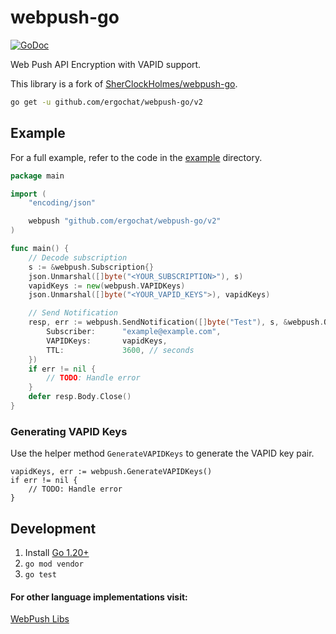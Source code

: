 # webpush-go

[![GoDoc](https://godoc.org/github.com/ergochat/webpush-go?status.svg)](https://godoc.org/github.com/ergochat/webpush-go)

Web Push API Encryption with VAPID support.

This library is a fork of [SherClockHolmes/webpush-go](https://github.com/SherClockHolmes/webpush-go).

```bash
go get -u github.com/ergochat/webpush-go/v2
```

## Example

For a full example, refer to the code in the [example](example/) directory.

```go
package main

import (
	"encoding/json"

	webpush "github.com/ergochat/webpush-go/v2"
)

func main() {
	// Decode subscription
	s := &webpush.Subscription{}
	json.Unmarshal([]byte("<YOUR_SUBSCRIPTION>"), s)
	vapidKeys := new(webpush.VAPIDKeys)
	json.Unmarshal([]byte("<YOUR_VAPID_KEYS">), vapidKeys)

	// Send Notification
	resp, err := webpush.SendNotification([]byte("Test"), s, &webpush.Options{
		Subscriber:      "example@example.com",
		VAPIDKeys:       vapidKeys,
		TTL:             3600, // seconds
	})
	if err != nil {
		// TODO: Handle error
	}
	defer resp.Body.Close()
}
```

### Generating VAPID Keys

Use the helper method `GenerateVAPIDKeys` to generate the VAPID key pair.

```golang
vapidKeys, err := webpush.GenerateVAPIDKeys()
if err != nil {
	// TODO: Handle error
}
```

## Development

1. Install [Go 1.20+](https://golang.org/)
2. `go mod vendor`
3. `go test`

#### For other language implementations visit:

[WebPush Libs](https://github.com/web-push-libs)
